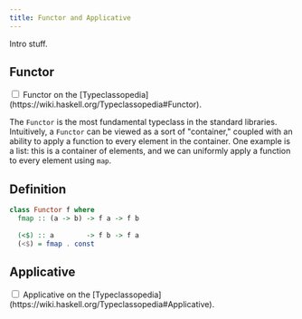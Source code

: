 ```yaml
---
title: Functor and Applicative
---
```


Intro stuff.

## Functor<label for="functor" class="margin-toggle sidenote-number"></label>

<input type="checkbox" id="functor" class="margin-toggle"/>
<span class="sidenote">
    Functor on the [Typeclassopedia](https://wiki.haskell.org/Typeclassopedia#Functor).
</span>

The `Functor` is the most fundamental typeclass in the standard libraries.  Intuitively, a `Functor` can be viewed as a sort of "container," coupled with an ability to apply a function to every element in the container.  One example is a list: this is a container of elements, and we can uniformly apply a function to every element using `map`.

## Definition

```haskell
class Functor f where
  fmap :: (a -> b) -> f a -> f b
 
  (<$) :: a        -> f b -> f a
  (<$) = fmap . const
```

 
## Applicative<label for="applicative" class="margin-toggle sidenote-number"></label>

<input type="checkbox" id="applicative" class="margin-toggle"/>
<span class="sidenote">
    Applicative on the [Typeclassopedia](https://wiki.haskell.org/Typeclassopedia#Applicative).
</span>